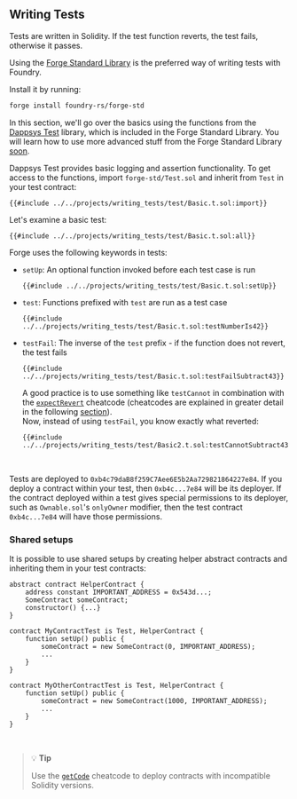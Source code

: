 ## Writing Tests

Tests are written in Solidity. If the test function reverts, the test fails, otherwise it passes.

Using the [Forge Standard Library](https://github.com/foundry-rs/forge-std) is the preferred way of writing tests with Foundry.

Install it by running:

```bash
forge install foundry-rs/forge-std
```

In this section, we'll go over the basics using the functions from the [Dappsys Test](https://github.com/dapphub/ds-test) library, which is included in the Forge Standard Library. You will learn how to use more advanced stuff from the Forge Standard Library [soon](./forge-std.md). 

Dappsys Test provides basic logging and assertion functionality. To get access to the functions, import `forge-std/Test.sol` and inherit from `Test` in your test contract:

```solidity
{{#include ../../projects/writing_tests/test/Basic.t.sol:import}}
```

Let's examine a basic test:

```solidity
{{#include ../../projects/writing_tests/test/Basic.t.sol:all}}
```

Forge uses the following keywords in tests:

- `setUp`: An optional function invoked before each test case is run
    ```solidity
    {{#include ../../projects/writing_tests/test/Basic.t.sol:setUp}}
    ```
- `test`: Functions prefixed with `test` are run as a test case
    ```solidity
    {{#include ../../projects/writing_tests/test/Basic.t.sol:testNumberIs42}}
    ```
- `testFail`: The inverse of the `test` prefix - if the function does not revert, the test fails
    ```solidity
    {{#include ../../projects/writing_tests/test/Basic.t.sol:testFailSubtract43}}
    ```
    A good practice is to use something like `testCannot` in combination with the [`expectRevert`](../cheatcodes/expect-revert.md) cheatcode (cheatcodes are explained in greater detail in the following [section](./cheatcodes.md)).
    <br>
    Now, instead of using `testFail`, you know exactly what reverted:
    ```solidity
    {{#include ../../projects/writing_tests/test/Basic2.t.sol:testCannotSubtract43}}
    ```
<br>

Tests are deployed to `0xb4c79daB8f259C7Aee6E5b2Aa729821864227e84`. If you deploy a contract within your test, then `0xb4c...7e84` will be its deployer. If the contract deployed within a test gives special permissions to its deployer, such as `Ownable.sol`'s `onlyOwner` modifier, then the test contract `0xb4c...7e84` will have those permissions.

### Shared setups

It is possible to use shared setups by creating helper abstract contracts and inheriting them in your test contracts:

```solidity
abstract contract HelperContract {
    address constant IMPORTANT_ADDRESS = 0x543d...;
    SomeContract someContract;
    constructor() {...}
}

contract MyContractTest is Test, HelperContract {
    function setUp() public {
        someContract = new SomeContract(0, IMPORTANT_ADDRESS);
        ...
    }
}

contract MyOtherContractTest is Test, HelperContract {
    function setUp() public {
        someContract = new SomeContract(1000, IMPORTANT_ADDRESS);
        ...
    }
}
```

<br>

> 💡 **Tip**
>
> Use the [`getCode`](../cheatcodes/get-code.md) cheatcode to deploy contracts with incompatible Solidity versions.
